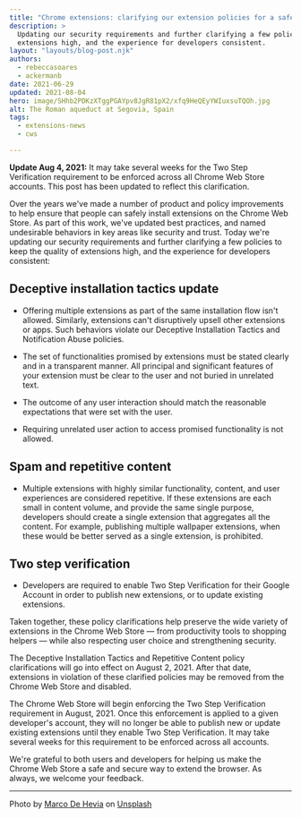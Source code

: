 ```yaml
---
title: "Chrome extensions: clarifying our extension policies for a safer, more consistent web store"
description: >
  Updating our security requirements and further clarifying a few policies to keep the quality of
  extensions high, and the experience for developers consistent.
layout: "layouts/blog-post.njk"
authors:
  - rebeccasoares
  - ackermanb
date: 2021-06-29
updated: 2021-08-04
hero: image/SHhb2PDKzXTggPGAYpv8JgR81pX2/xfq9HeQEyYWIuxsuTQOh.jpg
alt: The Roman aqueduct at Segovia, Spain
tags:
  - extensions-news
  - cws

---
```


**Update Aug 4, 2021:** It may take several weeks for the Two Step Verification requirement to be
enforced across all Chrome Web Store accounts. This post has been updated to reflect this
clarification.

Over the years we've made a number of product and policy improvements to help ensure that people can
safely install extensions on the Chrome Web Store. As part of this work, we've updated best
practices, and named undesirable behaviors in key areas like security and trust. Today we're
updating our security requirements and further clarifying a few policies to keep the quality of
extensions high, and the experience for developers consistent:

## Deceptive installation tactics update

* Offering multiple extensions as part of the same installation flow isn't allowed. Similarly,
  extensions can't disruptively upsell other extensions or apps. Such behaviors violate our
  Deceptive Installation Tactics and Notification Abuse policies.

* The set of functionalities promised by extensions must be stated clearly and in a transparent
  manner. All principal and significant features of your extension must be clear to the user and not
  buried in unrelated text.

* The outcome of any user interaction should match the reasonable expectations that were set with
  the user.

* Requiring unrelated user action to access promised functionality is not allowed.

## Spam and repetitive content

* Multiple extensions with highly similar functionality, content, and user experiences are
  considered repetitive. If these extensions are each small in content volume, and provide the same
  single purpose, developers should create a single extension that aggregates all the content. For
  example, publishing multiple wallpaper extensions, when these would be better served as a single
  extension, is prohibited.

## Two step verification

* Developers are required to enable Two Step Verification for their Google Account in order to
  publish new extensions, or to update existing extensions.

Taken together, these policy clarifications help preserve the wide variety of extensions in the
Chrome Web Store &mdash; from productivity tools to shopping helpers &mdash; while also respecting
user choice and strengthening security.

The Deceptive Installation Tactics and Repetitive Content policy clarifications will go into effect
on August 2, 2021. After that date, extensions in violation of these clarified policies may be
removed from the Chrome Web Store and disabled.

The Chrome Web Store will begin enforcing the Two Step Verification requirement in August, 2021.
Once this enforcement is applied to a given developer's account, they will no longer be able to
publish new or update existing extensions until they enable Two Step Verification. It may take
several weeks for this requirement to be enforced across all accounts.

We're grateful to both users and developers for helping us make the Chrome Web Store a safe and
secure way to extend the browser. As always, we welcome your feedback.

---

Photo by <a href="https://unsplash.com/@mdehevia?utm_source=unsplash&utm_medium=referral&utm_content=creditCopyText">Marco De Hevia</a> on <a href="https://unsplash.com/@mdehevia?utm_source=unsplash&utm_medium=referral&utm_content=creditCopyText">Unsplash</a>
